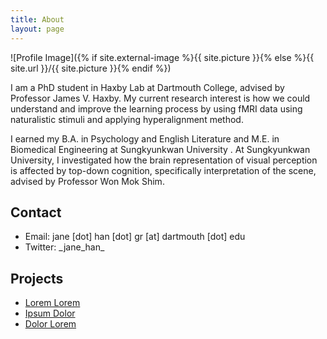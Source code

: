 ```yaml
---
title: About
layout: page
---
```

![Profile Image]({% if site.external-image %}{{ site.picture }}{% else %}{{ site.url }}/{{ site.picture }}{% endif %})

<p>I am a PhD student in Haxby Lab at Dartmouth College, advised by Professor James V. Haxby. My current research interest is how we could understand and improve the learning process by using fMRI data using naturalistic stimuli and applying hyperalignment method.</p>

<p>I earned my B.A. in Psychology and English Literature and M.E. in Biomedical Engineering at Sungkyunkwan University . At Sungkyunkwan University, I investigated how the brain representation of visual perception is affected by top-down cognition, specifically interpretation of the scene, advised by Professor Won Mok Shim.</p>

<h2>Contact</h2>

<ul class="skill-list">
	<li>Email: jane [dot] han [dot] gr [at] dartmouth [dot] edu </li>
	<li>Twitter: _jane_han_ </li>
</ul>

<h2>Projects</h2>

<ul>
	<li><a href="https://github.com/">Lorem Lorem</a></li>
	<li><a href="https://github.com/">Ipsum Dolor</a></li>
	<li><a href="https://github.com/">Dolor Lorem</a></li>
</ul>
